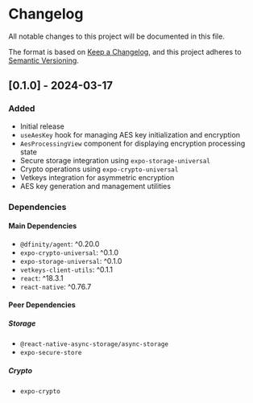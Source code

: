 # Changelog

All notable changes to this project will be documented in this file.

The format is based on [Keep a Changelog](https://keepachangelog.com/en/1.0.0/),
and this project adheres to [Semantic Versioning](https://semver.org/spec/v2.0.0.html).

## [0.1.0] - 2024-03-17

### Added
- Initial release
- `useAesKey` hook for managing AES key initialization and encryption
- `AesProcessingView` component for displaying encryption processing state
- Secure storage integration using `expo-storage-universal`
- Crypto operations using `expo-crypto-universal`
- Vetkeys integration for asymmetric encryption
- AES key generation and management utilities

### Dependencies
#### Main Dependencies
- `@dfinity/agent`: ^0.20.0
- `expo-crypto-universal`: ^0.1.0
- `expo-storage-universal`: ^0.1.0
- `vetkeys-client-utils`: ^0.1.1
- `react`: ^18.3.1
- `react-native`: ^0.76.7

#### Peer Dependencies
##### Storage
- `@react-native-async-storage/async-storage`
- `expo-secure-store`

##### Crypto
- `expo-crypto`
